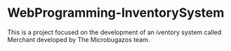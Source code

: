 # WebProgramming-InventorySystem
This is a project focused on the development of an iventory system called Merchant developed by The Microbugazos team.
